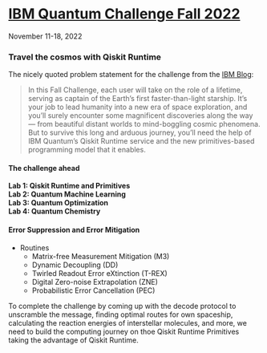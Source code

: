 # [IBM Quantum Challenge Fall 2022](https://research.ibm.com/blog/quantum-challenge-fall-2022)
November 11-18, 2022

### Travel the cosmos with Qiskit Runtime

The nicely quoted problem statement for the challenge from the [IBM Blog](https://research.ibm.com/blog/quantum-challenge-fall-2022):

> In this Fall Challenge, each user will take on the role of a lifetime, serving as captain of the Earth’s first faster-than-light starship. It’s your job to lead humanity into a new era of space exploration, and you’ll surely encounter some magnificent discoveries along the way — from beautiful distant worlds to mind-boggling cosmic phenomena. But to survive this long and arduous journey, you’ll need the help of IBM Quantum’s Qiskit Runtime service and the new primitives-based programming model that it enables.


#### The challenge ahead   
**Lab 1: Qiskit Runtime and Primitives**   
**Lab 2: Quantum Machine Learning**   
**Lab 3: Quantum Optimization**    
**Lab 4: Quantum Chemistry**   
 
#### Error Suppression and Error Mitigation
- Routines  
  - Matrix-free Measurement Mitigation (M3)  
  - Dynamic Decoupling (DD)   
  - Twirled Readout Error eXtinction (T-REX)   
  - Digital Zero-noise Extrapolation (ZNE)   
  - Probabilistic Error Cancellation (PEC)  


To complete the challenge by coming up with the decode protocol to unscramble the message, finding optimal routes for own spaceship, calculating the reaction energies of interstellar molecules, and more, we need to build the computing journey on thoe Qiskit Runtime Primitives taking the advantage of Qiskit Runtime. 
